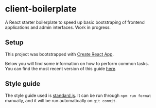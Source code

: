# client-boilerplate

A React starter boilerplate to speed up basic bootstraping of frontend applications and admin interfaces. Work in progress.

## Setup

This project was bootstrapped with [Create React App](https://github.com/facebookincubator/create-react-app).

Below you will find some information on how to perform common tasks.<br>
You can find the most recent version of this guide [here](https://github.com/facebookincubator/create-react-app/blob/master/packages/react-scripts/template/README.md).

## Style guide

The style guide used is [standard.js](https://standardjs.com/). It can be run through `npm run format` manually, and it will be run automatically on `git commit`.
